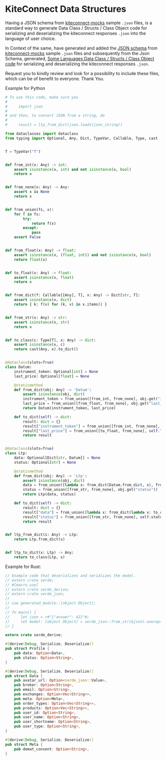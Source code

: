 # KiteConnect Data Structures
Having a JSON schema from [kiteconnect-mocks](https://github.com/zerodha/kiteconnect-mocks) sample `.json` files, is a standard way to generate Data Class / Structs / Class Object code for serializing and deserializing the kiteconnect responses `.json` into the language of user choice.

In Context of the same, have generated and added the [JSON schema](https://github.com/ShabbirHasan1/kiteconnect-mocks/tree/schemas/JsonSchemaAndStructs/KiteConnect-Json-Schema) from [kiteconnect-mocks](https://github.com/zerodha/kiteconnect-mocks) sample `.json` files and subsequently from the Json Schema, generated, [Some Languages Data Class / Structs / Class Object code](https://github.com/ShabbirHasan1/kiteconnect-mocks/tree/schemas/JsonSchemaAndStructs) for serializing and deserializing the kiteconnect responses `.json`.

Request you to kindly review and look for a possibility to include these files, which can be of benefit to everyone. Thank You.

Example for Python

```python
# To use this code, make sure you
#
#     import json
#
# and then, to convert JSON from a string, do
#
#     result = ltp_from_dict(json.loads(json_string))

from dataclasses import dataclass
from typing import Optional, Any, Dict, TypeVar, Callable, Type, cast


T = TypeVar("T")


def from_int(x: Any) -> int:
    assert isinstance(x, int) and not isinstance(x, bool)
    return x


def from_none(x: Any) -> Any:
    assert x is None
    return x


def from_union(fs, x):
    for f in fs:
        try:
            return f(x)
        except:
            pass
    assert False


def from_float(x: Any) -> float:
    assert isinstance(x, (float, int)) and not isinstance(x, bool)
    return float(x)


def to_float(x: Any) -> float:
    assert isinstance(x, float)
    return x


def from_dict(f: Callable[[Any], T], x: Any) -> Dict[str, T]:
    assert isinstance(x, dict)
    return { k: f(v) for (k, v) in x.items() }


def from_str(x: Any) -> str:
    assert isinstance(x, str)
    return x


def to_class(c: Type[T], x: Any) -> dict:
    assert isinstance(x, c)
    return cast(Any, x).to_dict()


@dataclass(slots=True)
class Datum:
    instrument_token: Optional[int] = None
    last_price: Optional[float] = None

    @staticmethod
    def from_dict(obj: Any) -> 'Datum':
        assert isinstance(obj, dict)
        instrument_token = from_union([from_int, from_none], obj.get("instrument_token"))
        last_price = from_union([from_float, from_none], obj.get("last_price"))
        return Datum(instrument_token, last_price)

    def to_dict(self) -> dict:
        result: dict = {}
        result["instrument_token"] = from_union([from_int, from_none], self.instrument_token)
        result["last_price"] = from_union([to_float, from_none], self.last_price)
        return result


@dataclass(slots=True)
class Ltp:
    data: Optional[Dict[str, Datum]] = None
    status: Optional[str] = None

    @staticmethod
    def from_dict(obj: Any) -> 'Ltp':
        assert isinstance(obj, dict)
        data = from_union([lambda x: from_dict(Datum.from_dict, x), from_none], obj.get("data"))
        status = from_union([from_str, from_none], obj.get("status"))
        return Ltp(data, status)

    def to_dict(self) -> dict:
        result: dict = {}
        result["data"] = from_union([lambda x: from_dict(lambda x: to_class(Datum, x), x), from_none], self.data)
        result["status"] = from_union([from_str, from_none], self.status)
        return result


def ltp_from_dict(s: Any) -> Ltp:
    return Ltp.from_dict(s)


def ltp_to_dict(x: Ltp) -> Any:
    return to_class(Ltp, x)
```

Example for Rust:
```rust
// Example code that deserializes and serializes the model.
// extern crate serde;
// #[macro_use]
// extern crate serde_derive;
// extern crate serde_json;
//
// use generated_module::[object Object];
//
// fn main() {
//     let json = r#"{"answer": 42}"#;
//     let model: [object Object] = serde_json::from_str(&json).unwrap();
// }

extern crate serde_derive;

#[derive(Debug, Serialize, Deserialize)]
pub struct Profile {
    pub data: Option<Data>,
    pub status: Option<String>,
}

#[derive(Debug, Serialize, Deserialize)]
pub struct Data {
    pub avatar_url: Option<serde_json::Value>,
    pub broker: Option<String>,
    pub email: Option<String>,
    pub exchanges: Option<Vec<String>>,
    pub meta: Option<Meta>,
    pub order_types: Option<Vec<String>>,
    pub products: Option<Vec<String>>,
    pub user_id: Option<String>,
    pub user_name: Option<String>,
    pub user_shortname: Option<String>,
    pub user_type: Option<String>,
}

#[derive(Debug, Serialize, Deserialize)]
pub struct Meta {
    pub demat_consent: Option<String>,
}
```
